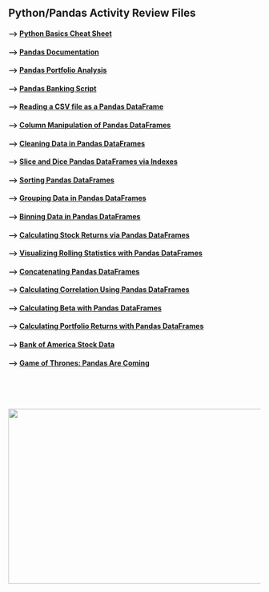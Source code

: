 ## Python/Pandas Activity Review Files 

#### --> [Python Basics Cheat Sheet](https://www.pythoncheatsheet.org/)

#### --> [Pandas Documentation](https://pandas.pydata.org/docs/user_guide/10min.html)

#### --> [Pandas Portfolio Analysis](https://github.com/Mun-Min/Pandas_Portfolio_Analysis)

#### --> [Pandas Banking Script](https://github.com/Mun-Min/Python_Banking_Script)

#### --> [Reading a CSV file as a Pandas DataFrame](https://github.com/Mun-Min/ASU_2022_Bootcamp/blob/master/Activity_Files/04-Pandas/2/Activities/01-csv-01/Unsolved/csv-01_my_attempt.ipynb)

#### --> [Column Manipulation of Pandas DataFrames](https://github.com/Mun-Min/ASU_2022_Bootcamp/blob/master/Activity_Files/04-Pandas/2/Activities/02-columns-01/Unsolved/column_manipulation_my_attempt.ipynb)

#### --> [Cleaning Data in Pandas DataFrames](https://github.com/Mun-Min/ASU_2022_Bootcamp/blob/master/Activity_Files/04-Pandas/2/Activities/03-data-cleaning-01/Unsolved/data_cleaning_my_attempt.ipynb)

#### --> [Slice and Dice Pandas DataFrames via Indexes](https://github.com/Mun-Min/ASU_2022_Bootcamp/blob/master/Activity_Files/04-Pandas/2/Activities/04-indexes-01/Unsolved/indexes-01_my_attempt.ipynb)

#### --> [Sorting Pandas DataFrames](https://github.com/Mun-Min/ASU_2022_Bootcamp/blob/master/Activity_Files/04-Pandas/2/Activities/05-sorting-01/Unsolved/sorting-01_my_attempt.ipynb)

#### --> [Grouping Data in Pandas DataFrames](https://github.com/Mun-Min/ASU_2022_Bootcamp/blob/master/Activity_Files/04-Pandas/2/Activities/06-groupby-01/Unsolved/groupby-01_my_attempt.ipynb)

#### --> [Binning Data in Pandas DataFrames](https://github.com/Mun-Min/ASU_2022_Bootcamp/blob/master/Activity_Files/04-Pandas/2/Activities/07-binning-01/Unsolved/binning-01_my_attempt.ipynb)

#### --> [Calculating Stock Returns via Pandas DataFrames](https://github.com/Mun-Min/ASU_2022_Bootcamp/blob/master/Activity_Files/04-Pandas/2/Activities/08-returns-01/Unsolved/returns-01_my_attempt.ipynb) 

#### --> [Visualizing Rolling Statistics with Pandas DataFrames](https://github.com/Mun-Min/ASU_2022_Bootcamp/blob/master/Activity_Files/04-Pandas/2/Activities/09-rolling-statistics-01/Unsolved/rolling_statistics_my_attempt.ipynb)

#### --> [Concatenating Pandas DataFrames](https://github.com/Mun-Min/ASU_2022_Bootcamp/blob/master/Activity_Files/04-Pandas/2/Activities/10-concat-01/Unsolved/concat-01_my_attempt.ipynb)

#### --> [Calculating Correlation Using Pandas DataFrames](https://github.com/Mun-Min/ASU_2022_Bootcamp/blob/master/Activity_Files/04-Pandas/2/Activities/11-correlation-01/Unsolved/correlation-01_my_attempt.ipynb) 

#### --> [Calculating Beta with Pandas DataFrames](https://github.com/Mun-Min/ASU_2022_Bootcamp/blob/master/Activity_Files/04-Pandas/2/Activities/12-beta-01/Unsolved/beta_my_attempt.ipynb)

#### --> [Calculating Portfolio Returns with Pandas DataFrames](https://github.com/Mun-Min/ASU_2022_Bootcamp/blob/master/Activity_Files/04-Pandas/2/Activities/13-portfolio-returns-01/Unsolved/portfolio_returns_my_attempt.ipynb)

#### --> [Bank of America Stock Data](https://github.com/Mun-Min/ASU_2022_Bootcamp/blob/master/Activity_Files/04-Pandas/2/Activities/14-culmination-01/Unsolved/culmination-01_my_attempt.ipynb)

#### --> [Game of Thrones: Pandas Are Coming](https://github.com/Mun-Min/ASU_2022_Bootcamp/blob/master/Activity_Files/04-Pandas/2/Activities/15-culmination-02/Unsolved/culimination-02_my_attempt.ipynb)
<br>
<br>
<br>

<p align="center">
  <img width="600" height="350" src="https://smartybro.com/wp-content/uploads/2019/01/Pandas-Basics-and-GroupBy-Intro-to-Python-Data-Science.jpg">
</p>